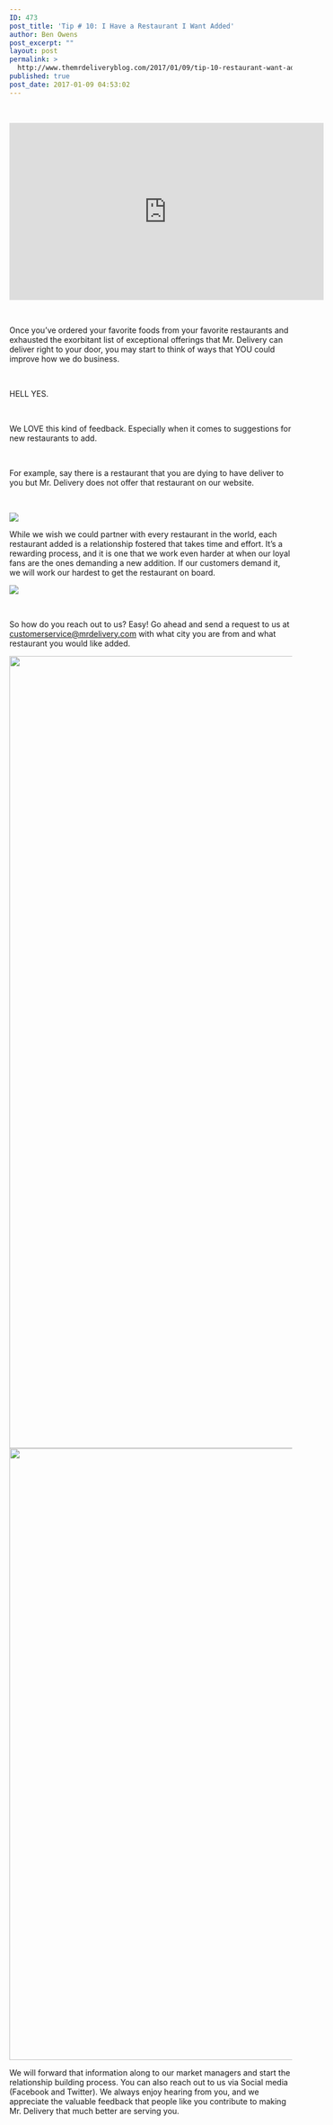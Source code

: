```yaml
---
ID: 473
post_title: 'Tip # 10: I Have a Restaurant I Want Added'
author: Ben Owens
post_excerpt: ""
layout: post
permalink: >
  http://www.themrdeliveryblog.com/2017/01/09/tip-10-restaurant-want-added/
published: true
post_date: 2017-01-09 04:53:02
---
```

&nbsp;

<iframe src="https://www.youtube.com/embed/o25GBEWPvjA" width="560" height="315" frameborder="0" allowfullscreen="allowfullscreen"></iframe>

&nbsp;

<span style="font-weight: 400;">Once you’ve ordered your favorite foods from your favorite restaurants and exhausted the exorbitant list of exceptional offerings that Mr. Delivery can deliver right to your door, you may start to think of ways that YOU could improve how we do business. </span>

&nbsp;

<span style="font-weight: 400;">HELL YES. </span>

&nbsp;

<span style="font-weight: 400;">We LOVE this kind of feedback. Especially when it comes to suggestions for new restaurants to add. </span>

&nbsp;

<span style="font-weight: 400;">For example, say there is a restaurant that you are dying to have deliver to you but Mr. Delivery does not offer that restaurant on our website. </span>

&nbsp;

<img src="https://media.giphy.com/media/SKq9PsuAc1Z9C/giphy.gif" />

<span style="font-weight: 400;">While we wish we could partner with every restaurant in the world, each restaurant added is a relationship fostered that takes time and effort. It’s a rewarding process, and it is one that we work even harder at when our loyal fans are the ones demanding a new addition. If our customers demand it, we will work our hardest to get the restaurant on board. </span>

<img src="https://media.giphy.com/media/sZn9IDozfRlGo/giphy.gif" />

&nbsp;

<span style="font-weight: 400;">So how do you reach out to us? Easy! Go ahead and send a request to us at customerservice@mrdelivery.com with what city you are from and what restaurant you would like added.</span>

<img class="alignnone size-full wp-image-540" src="http://www.themrdeliveryblog.com/wp-content/uploads/2016/12/image29.png" alt="" width="1999" height="1409" />

<img class="alignnone size-full wp-image-541" src="http://www.themrdeliveryblog.com/wp-content/uploads/2016/12/image07.png" alt="" width="1220" height="1088" />

<span style="font-weight: 400;">We will forward that information along to our market managers and start the relationship building process. You can also reach out to us via Social media (Facebook and Twitter). </span>
<span style="font-weight: 400;">We always enjoy hearing from you, and we appreciate the valuable feedback that people like you contribute to making Mr. Delivery that much better are serving you. </span>